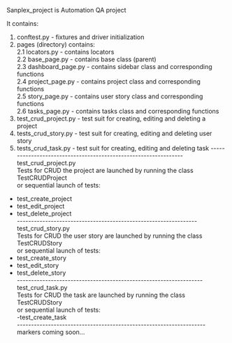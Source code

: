 Sanplex_project is Automation QA project<br>

It contains:
1. conftest.py - fixtures and driver initialization
2. pages (directory) contains: <br>
    2.1 locators.py - contains locators<br>
    2.2 base_page.py - contains base class (parent)<br>
    2.3 dashboard_page.py - contains sidebar class and corresponding functions<br>
    2.4 project_page.py - contains project class and corresponding functions<br>
    2.5 story_page.py - contains user story class and corresponding functions<br>
    2.6 tasks_page.py - contains tasks class and corresponding functions<br>
3. test_crud_project.py - test suit for creating, editing and deleting a project
4. tests_crud_story.py - test suit for creating, editing and deleting user story
5. tests_crud_task.py - test suit for creating, editing and deleting task
----------------------------------------------------------------<br>
test_crud_project.py<br>
Tests for CRUD the project are launched by running the class TestCRUDProject<br>
or sequential launch of tests:<br>
- test_create_project<br>
- test_edit_project<br>
- test_delete_project<br>
----------------------------------------------------------------<br>
test_crud_story.py<br>
Tests for CRUD the user story are launched by running the class TestCRUDStory<br>
or sequential launch of tests:<br>
- test_create_story<br>
- test_edit_story<br>
- test_delete_story<br>
------------------------------------------------------------------<br>
test_crud_task.py<br>
Tests for CRUD the task are launched by running the class TestCRUDStory<br>
or sequential launch of tests:<br>
-test_create_task<br>
-------------------------------------------------------------------<br>
markers coming soon...<br>